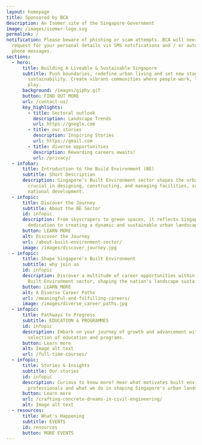 ```yaml
---
layout: homepage
title: Sponsored by BCA
description: An Isomer site of the Singapore Government
image: /images/isomer-logo.svg
permalink: /
notification: Please beware of phishing or scam attempts. BCA will neer ask or
  request for your personal details vis SMS notifications and / or automated
  phone messages.
sections:
  - hero:
      title: Building A Liveable & Sustainable Singapore
      subtitle: Push boundaries, redefine urban living and set new standards for
        sustainability. Create vibrant communities where people work, live and
        play.
      background: /images/giphy.gif
      button: FIND OUT MORE
      url: /contact-us/
      key_highlights:
        - title: Sectoral outlook
          description: Landscape Trends
          url: https://google.com
        - title: our stories
          description: Inspiring Stories
          url: https://gmail.com
        - title: diverse opportunities
          description: Rewarding careers awaits!
          url: /privacy/
  - infobar:
      title: Introduction to the Build Environment (BE)
      subtitle: Short Description
      description: Singapore's Built Environment sector shapes the urban landscape,
        crucial in designing, constructing, and managing facilities, supporting
        national development.
  - infopic:
      title: Discover the Journey
      subtitle: About the BE Sector
      id: infopic
      description: From skyscrapers to green spaces, it reflects Singapore's
        dedication to creating a dynamic and sustainable urban landscape.
      button: LEARN MORE
      alt: Discover the Journey
      url: /about-built-environment-sector/
      image: /images/discover_journey.jpg
  - infopic:
      title: Shape Singapore's Built Environment
      subtitle: why join us
      id: infopic
      description: Discover a multitude of career opportunities within Singapore's
        Built Environment sector, shaping the nation's landscape sustainably.
      button: LEARN MORE
      alt: A Diverse Career Paths
      url: /meaningful-and-fulfilling-careers/
      image: /images/diverse_career_paths.jpg
  - infopic:
      title: Pathways to Progress
      subtitle: EDUCATION & PROGRAMMES
      id: infopic
      description: Embark on your journey of growth and advancement with our curated
        selection of education and programs.
      button: Learn more
      alt: Image alt text
      url: /full-time-courses/
  - infopic:
      title: Stories & Insights
      subtitle: Our stories
      id: infopic
      description: Curious to know more? Hear what motivates built environment
        professionals and what we do in shaping Singapore's urban landscape.
      button: Learn more
      url: /crafting-concrete-dreams-in-civil-engineering/
      alt: Image alt text
  - resources:
      title: What's Happening
      subtitle: EVENTS
      id: resources
      button: MORE EVENTS
---
```


